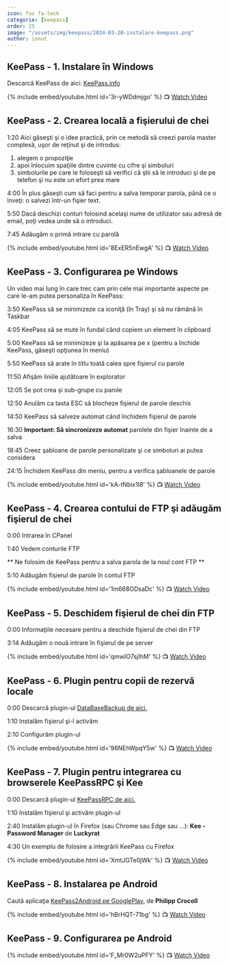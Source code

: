 ```yaml
---
icon: fas fa-lock
categorie: [keepass]
order: 25
image: "/assets/img/keepass/2024-03-20-instalare-keepass.png"
author: ionut
---
```


## KeePass - 1. Instalare în Windows

Descarcă KeePass de aici: [KeePass.info](https://keepass.info/download.html)

{% include embed/youtube.html id='3r-yWDdmjgo' %}
📺 [Watch Video](https://www.youtube.com/watch?v=3r-yWDdmjgo)


## KeePass - 2. Crearea locală a fişierului de chei

1:20 Aici găseşti şi o idee practică, prin ce metodă să creezi parola master complexă, uşor de reţinut şi de introdus:
1. alegem o propoziţie
2. apoi înlocuim spaţiile dintre cuvinte cu cifre şi simboluri
3. simbolurile pe care le foloseşti să verifici că ştii să le introduci şi de pe telefon şi nu este un efort prea mare

4:00 În plus găseşti cum să faci pentru a salva temporar parola, până ce o înveţi: o salvezi într-un fişier text.

5:50 Dacă deschizi conturi folosind acelaşi nume de utilizator sau adresă de email, poţi vedea unde să o introduci.

7:45 Adăugăm o primă intrare cu parolă

{% include embed/youtube.html id='8ExER5nEwgA' %}
📺 [Watch Video](https://www.youtube.com/watch?v=8ExER5nEwgA)


## KeePass - 3. Configurarea pe Windows

Un video mai lung în care trec cam prin cele mai importante aspecte pe care le-am putea personaliza în KeePass:

3:50 KeePass să se minimizeze ca iconiţă (în Tray) şi să nu rămână în Taskbar

4:05 KeePass să se mute în fundal când copiem un element în clipboard

5:00 KeePass să se minimizeze şi la apăsarea pe x (pentru a închide KeePass, găseşti opţiunea în meniu)

5:50 KeePass să arate în titlu toată calea spre fişierul cu parole

11:50 Afişăm liniile ajutătoare în explorator

12:05 Se pot crea şi sub-grupe cu parole

12:50 Anulăm ca tasta ESC să blocheze fişierul de parole deschis

14:50 KeePass să salveze automat când închidem fişierul de parole

16:30 **Important: Să sincronizeze automat** parolele din fişier înainte de a salva

18:45 Creez şabloane de parole personalizate şi ce simboluri ai putea considera

24:15 Închidem KeePass din meniu, pentru a verifica şabloanele de parole

{% include embed/youtube.html id='kA-tNbix1I8' %}
📺 [Watch Video](https://www.youtube.com/watch?v=kA-tNbix1I8)


## KeePass - 4. Crearea contului de FTP şi adăugăm fişierul de chei

0:00 Intrarea în CPanel

1:40 Vedem conturile FTP

** Ne folosim de KeePass pentru a salva parola de la noul cont FTP **

5:10 Adăugăm fişierul de parole în contul FTP

{% include embed/youtube.html id='1m668ODsaDc' %}
📺 [Watch Video](https://www.youtube.com/watch?v=1m668ODsaDc)


## KeePass - 5. Deschidem fişierul de chei din FTP

0:00 Informaţiile necesare pentru a deschide fişierul de chei din FTP

3:14 Adăugăm o nouă intrare în fişierul de pe server

{% include embed/youtube.html id='qmwIO7sjIhM' %}
📺 [Watch Video](https://www.youtube.com/watch?v=qmwIO7sjIhM)


## KeePass - 6. Plugin pentru copii de rezervă locale

0:00 Descarcă plugin-ul [DataBaseBackup de aici.](https://keepass.info/plugins.html#databasebackup)

1:10 Instalăm fişierul şi-l activăm

2:10 Configurăm plugin-ul

{% include embed/youtube.html id='96NEhWpqY5w' %}
📺 [Watch Video](https://www.youtube.com/watch?v=96NEhWpqY5w)


## KeePass - 7. Plugin pentru integrarea cu browserele KeePassRPC şi Kee

0:00 Descarcă plugin-ul [KeePassRPC de aici.](https://github.com/kee-org/keepassrpc/releases)

1:10 Instalăm fişierul şi activăm plugin-ul

2:40 Instalăm plugin-ul în Firefox (sau Chrome sau Edge sau ...): **Kee - Password Manager** de **Luckyrat**

4:30 Un exemplu de folosire a integrării KeePass cu Firefox

{% include embed/youtube.html id='XmtJGTe0jWk' %}
📺 [Watch Video](https://www.youtube.com/watch?v=XmtJGTe0jWk)


## KeePass - 8. Instalarea pe Android

Caută aplicaţia [KeePass2Android pe GooglePlay.](https://play.google.com/store/apps/details?id=keepass2android.keepass2android&hl=en) de **Philipp Crocoll**

{% include embed/youtube.html id='hBrHQT-71bg' %}
📺 [Watch Video](https://www.youtube.com/watch?v=hBrHQT-71bg)

## KeePass - 9. Configurarea pe Android

{% include embed/youtube.html id='F_Mr0W2uPFY' %}
📺 [Watch Video](https://www.youtube.com/watch?v=F_Mr0W2uPFY)
